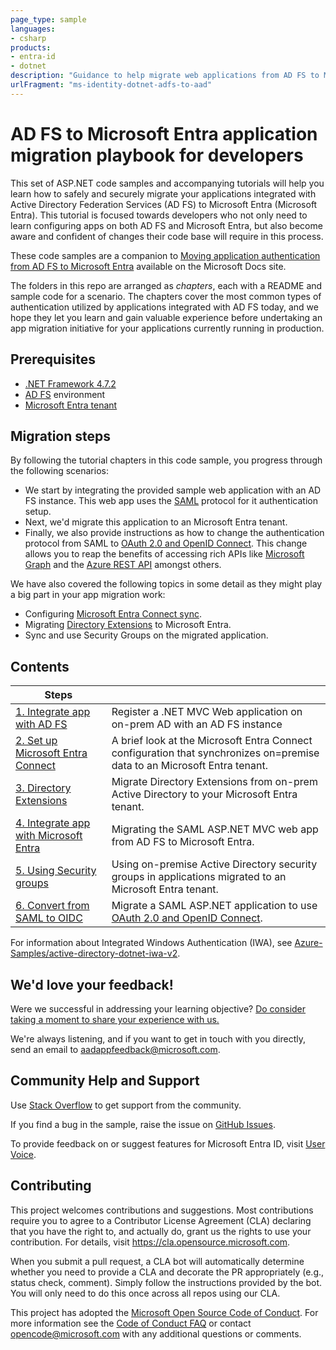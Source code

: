 ```yaml
---
page_type: sample
languages:
- csharp
products:
- entra-id
- dotnet
description: "Guidance to help migrate web applications from AD FS to Microsoft Entra"
urlFragment: "ms-identity-dotnet-adfs-to-aad"
---
```


# AD FS to Microsoft Entra application migration playbook for developers

This set of ASP.NET code samples and accompanying tutorials will help you learn how to safely and securely migrate your applications integrated with Active Directory Federation Services (AD FS) to Microsoft Entra (Microsoft Entra). This tutorial is focused towards developers who not only need to learn configuring apps on both AD FS and Microsoft Entra, but also become aware and confident of changes their code base will require in this process.

These code samples are a companion to [Moving application authentication from AD FS to Microsoft Entra](https://learn.microsoft.com/azure/active-directory/manage-apps/migrate-adfs-apps-to-azure) available on the Microsoft Docs site.   

The folders in this repo are arranged as *chapters*, each with a README and sample code for a scenario. The chapters cover the most common types of authentication utilized by applications integrated with AD FS today, and we hope they let you learn and gain valuable experience before undertaking an app migration initiative for your applications currently running in production.

## Prerequisites

- [.NET Framework 4.7.2](https://dotnet.microsoft.com/download/dotnet-framework)
- [AD FS](https://learn.microsoft.com/windows-server/identity/ad-fs/ad-fs-overview) environment
- [Microsoft Entra tenant](https://learn.microsoft.com/entra/identity-platform/quickstart-create-new-tenant)

## Migration steps

By following the tutorial chapters in this code sample, you progress through the following scenarios:

- We start by integrating the provided sample web application with an AD FS instance. This web app uses the [SAML](https://learn.microsoft.com/entra/identity-platform/single-sign-on-saml-protocol) protocol for it authentication setup. 
- Next, we'd migrate this application to an Microsoft Entra tenant.
- Finally, we also provide instructions as how to change the authentication protocol from SAML to [OAuth 2.0 and OpenID Connect](https://learn.microsoft.com/entra/identity-platform/active-directory-v2-protocols). This change allows you to reap the benefits of accessing rich APIs like [Microsoft Graph](https://learn.microsoft.com/graph/overview) and the [Azure REST API](https://learn.microsoft.com/rest/api/azure/) amongst others.

We have also covered the following topics in some detail as they might play a big part in your app migration work:

- Configuring [Microsoft Entra Connect sync](https://learn.microsoft.com/azure/active-directory/hybrid/how-to-connect-sync-whatis).
- Migrating [Directory Extensions](https://learn.microsoft.com/azure/active-directory/hybrid/how-to-connect-sync-feature-directory-extensions) to Microsoft Entra.
- Sync and use Security Groups on the migrated application.

## Contents

| Steps                                            |                               |
|--------------------------------------------------|-------------------------------|
| [1. Integrate app with AD FS](./1-saml-playground/README.md) | Register a .NET MVC Web application on on-prem AD with an AD FS instance |
| [2. Set up Microsoft Entra Connect](./2-setup-entra-connect/README.md) | A brief look at the Microsoft Entra Connect configuration that synchronizes on=premise data to an Microsoft Entra tenant. |
| [3. Directory Extensions](./3-migrate-directory-extensions/README.md) | Migrate Directory Extensions from on-prem Active Directory to your Microsoft Entra tenant. |
| [4. Integrate app with Microsoft Entra](./4-saml-webapp/README.md)| Migrating the SAML ASP.NET MVC web app from AD FS to Microsoft Entra.|
| [5. Using Security groups](./5-security-groups/README.md) | Using on-premise Active Directory security groups in applications migrated to an Microsoft Entra tenant. |
| [6. Convert from SAML to OIDC](./6-saml-to-oidc/README.md) | Migrate a SAML ASP.NET application to use [OAuth 2.0 and OpenID Connect](https://learn.microsoft.com/entra/identity-platform/active-directory-v2-protocols).|

For information about Integrated Windows Authentication (IWA), see [Azure-Samples/active-directory-dotnet-iwa-v2](https://github.com/Azure-Samples/active-directory-dotnet-iwa-v2).

## We'd love your feedback!

Were we successful in addressing your learning objective? [Do consider taking a moment to share your experience with us.](https://forms.office.com/Pages/ResponsePage.aspx?id=v4j5cvGGr0GRqy180BHbR73pcsbpbxNJuZCMKN0lURpUODFCRVg4VTk2QUE2VEFPMUZKSEJNUFhWUyQlQCN0PWcu)

We're always listening, and if you want to get in touch with you directly, send an email to <aadappfeedback@microsoft.com>.

## Community Help and Support

Use [Stack Overflow](http://stackoverflow.com/questions/tagged/msal) to get support from the community.

If you find a bug in the sample, raise the issue on [GitHub Issues](../issues).

To provide feedback on or suggest features for Microsoft Entra ID, visit [User Voice](https://feedback.azure.com/forums/169401-azure-active-directory).

## Contributing

This project welcomes contributions and suggestions.  Most contributions require you to agree to a
Contributor License Agreement (CLA) declaring that you have the right to, and actually do, grant us
the rights to use your contribution. For details, visit https://cla.opensource.microsoft.com.

When you submit a pull request, a CLA bot will automatically determine whether you need to provide
a CLA and decorate the PR appropriately (e.g., status check, comment). Simply follow the instructions
provided by the bot. You will only need to do this once across all repos using our CLA.

This project has adopted the [Microsoft Open Source Code of Conduct](https://opensource.microsoft.com/codeofconduct/).
For more information see the [Code of Conduct FAQ](https://opensource.microsoft.com/codeofconduct/faq/) or
contact [opencode@microsoft.com](mailto:opencode@microsoft.com) with any additional questions or comments.
